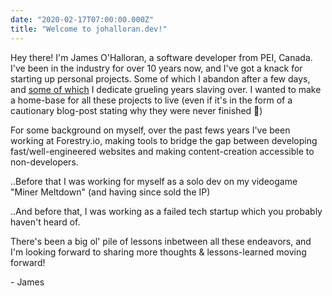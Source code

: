 ```yaml
---
date: "2020-02-17T07:00:00.000Z"
title: "Welcome to johalloran.dev!"
---
```


Hey there! I'm James O'Halloran, a software developer from PEI, Canada.
I've been in the industry for over 10 years now, and I've got a knack for starting up personal projects. Some of which I abandon after a few days, and [some of which](https://store.steampowered.com/app/426190/Miner_Meltdown/) I dedicate grueling years slaving over. I wanted to make a home-base for all these projects to live (even if it's in the form of a cautionary blog-post stating why they were never finished 🙂)

For some background on myself, over the past fews years I've been working at Forestry.io, making tools to bridge the gap between developing fast/well-engineered websites and making content-creation accessible to non-developers.

..Before that I was working for myself as a solo dev on my videogame "Miner Meltdown" (and having since sold the IP)

..And before that, I was working as a failed tech startup which you probably haven't heard of.

There's been a big ol' pile of lessons inbetween all these endeavors, and I'm looking forward to sharing more thoughts & lessons-learned moving forward!

\- James
